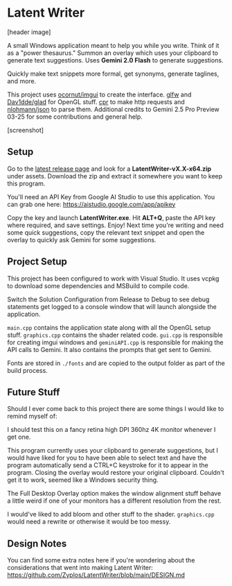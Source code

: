 # Latent Writer

[header image]

A small Windows application meant to help you while you write. Think of it as a "power thesaurus." Summon an overlay which uses your clipboard to generate text suggestions. Uses **Gemini 2.0 Flash** to generate suggestions.

Quickly make text snippets more formal, get synonyms, generate taglines, and more.

This project uses [ocornut/imgui](https://github.com/ocornut/imgui) to create the interface. [glfw](glfw/glfw) and [Dav1dde/glad](https://github.com/Dav1dde/glad) for OpenGL stuff. [cpr](https://github.com/libcpr/cpr) to make http requests and [nlohmann/json](https://github.com/nlohmann/json) to parse them. Additional credits to Gemini 2.5 Pro Preview 03-25 for some contributions and general help.

[screenshot]

## Setup

Go to the [latest release page](https://github.com/Zyplos/LatentWriter/releases/latest) and look for a **LatentWriter-vX.X-x64.zip** under assets. Download the zip and extract it somewhere you want to keep this program.

You'll need an API Key from Google AI Studio to use this application. You can grab one here: https://aistudio.google.com/app/apikey

Copy the key and launch **LatentWriter.exe**. Hit **ALT+Q**, paste the API key where required, and save settings. Enjoy! Next time you're writing and need some quick suggestions, copy the relevant text snippet and open the overlay to quickly ask Gemini for some suggestions.

## Project Setup

This project has been configured to work with Visual Studio. It uses vcpkg to download some dependencies and MSBuild to compile code.

Switch the Solution Configuration from Release to Debug to see debug statements get logged to a console window that will launch alongside the application.

`main.cpp` contains the application state along with all the OpenGL setup stuff. `graphics.cpp` contains the shader related code. `gui.cpp` is responsible for creating imgui windows and `geminiAPI.cpp` is responsible for making the API calls to Gemini. It also contains the prompts that get sent to Gemini.

Fonts are stored in `./fonts` and are copied to the output folder as part of the build process.

## Future Stuff

Should I ever come back to this project there are some things I would like to remind myself of:

I should test this on a fancy retina high DPI 360hz 4K monitor whenever I get one.

This program currently uses your clipboard to generate suggestions, but I would have liked for you to have been able to select text and have the program automatically send a CTRL+C keystroke for it to appear in the program. Closing the overlay would restore your original clipboard. Couldn't get it to work, seemed like a Windows security thing.

The Full Desktop Overlay option makes the window alignment stuff behave a little weird if one of your monitors has a different resolution from the rest.

I would've liked to add bloom and other stuff to the shader. `graphics.cpp` would need a rewrite or otherwise it would be too messy.

## Design Notes

You can find some extra notes here if you're wondering about the considerations that went into making Latent Writer: https://github.com/Zyplos/LatentWriter/blob/main/DESIGN.md